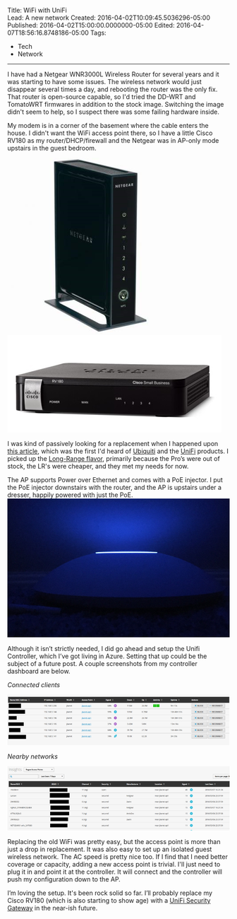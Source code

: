 Title: WiFi with UniFi   
Lead: A new network
Created: 2016-04-02T10:09:45.5036296-05:00
Published: 2016-04-02T15:00:00.0000000-05:00
Edited: 2016-04-07T18:56:16.8748186-05:00
Tags: 
 - Tech
 - Network
---
I have had a Netgear WNR3000L Wireless Router for several years and it was starting to have some issues. The wireless network would just disappear several times a day, and rebooting the router was the only fix.  That router is open-source capable, so I'd tried the DD-WRT and TomatoWRT firmwares in addition to the stock image. Switching the image didn't seem to help, so I suspect there was some failing hardware inside.

My modem is in a corner of the basement where the cable enters the house. I didn't want the WiFi access point there, so I have a little Cisco RV180 as my router/DHCP/firewall and the Netgear was in AP-only mode upstairs in the guest bedroom.

![WNR3000L](../Content/images/2016/Apr/wnr3000L.png)![RV180](../Content/images/2016/Apr/cisco_rv180.png)

I was kind of passively looking for a replacement when I happened upon [this article][Ars], which was the first I'd heard of [Ubiquiti][ubnt] and the [UniFi][unifi] products. I picked up the [Long-Range flavor][AC-LR], primarily because the Pro’s were out of stock, the LR's were cheaper, and they met my needs for now.

The AP supports Power over Ethernet and comes with a PoE injector.  I put the PoE injector downstairs with the router, and the AP is upstairs under a dresser, happily powered with just the PoE.
![blue glow](../Content/images/2016/Apr/blueglow.png)

Although it isn’t strictly needed, I did go ahead and setup the Unifi Controller, which I’ve got living in Azure. Setting that up could be the subject of a future post. A couple screenshots from my controller dashboard are below.

_Connected clients_

![connected clients](../Content/images/2016/Apr/clients.png)

_Nearby networks_

![nearby networks](../Content/images/2016/Apr/survey.png)

Replacing the old WiFi was pretty easy, but the access point is more than just a drop in replacement. It was also easy to set up an isolated guest wireless network. The AC speed is pretty nice too.  If I find that I need better coverage or capacity, adding a new access point is trivial. I'll just need to plug it in and point it at the controller. It will connect and the controller will push my configuration down to the AP. 

I’m loving the setup. It's been rock solid so far. I’ll probably replace my Cisco RV180 (which is also starting to show age) with a [UniFi Security Gateway][USG] in the near-ish future.

[Ars]:http://arstechnica.com/gadgets/2015/10/review-ubiquiti-unifi-made-me-realize-how-terrible-consumer-wi-fi-gear-is/1/
[ubnt]:https://www.ubnt.com/
[unifi]:https://www.ubnt.com/unifi/unifi-ac/
[AC-LR]:https://www.ubnt.com/unifi/unifi-ap-ac-lr/
[USG]:https://www.ubnt.com/unifi-switching-routing/usg/